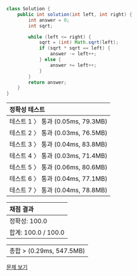 ```java
class Solution {
    public int solution(int left, int right) {
        int answer = 0;
        int sqrt;

        while (left <= right) {
            sqrt = (int) Math.sqrt(left);
            if (sqrt * sqrt == left) {
                answer -= left++;
            } else {
                answer += left++;
            }
        }
        return answer;
    }
}
```
 | 정확성 테스트 |
 |  :-  |
 | 테스트 1 〉 통과 (0.05ms, 79.3MB) |
 | 테스트 2 〉 통과 (0.03ms, 76.5MB) |
 | 테스트 3 〉 통과 (0.04ms, 83.8MB) |
 | 테스트 4 〉 통과 (0.03ms, 71.4MB) |
 | 테스트 5 〉 통과 (0.06ms, 80.6MB) |
 | 테스트 6 〉 통과 (0.04ms, 77.1MB) |
 | 테스트 7 〉 통과 (0.04ms, 78.8MB) |

 | 채점 결과 |
 | :- |
 | 정확성: 100.0 |
 | 합계: 100.0 / 100.0 |

 ||
 | :- |
 | 총합 > (0.29ms, 547.5MB) |

[문제 보기](https://programmers.co.kr/learn/courses/30/lessons/77884?language=java)